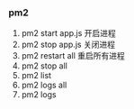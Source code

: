 ### pm2
1. pm2 start app.js 开启进程
2. pm2 stop app.js 关闭进程
3. pm2 restart all 重启所有进程
4. pm2 stop all 
5. pm2 list 
6. pm2 logs all
7. pm2 logs 